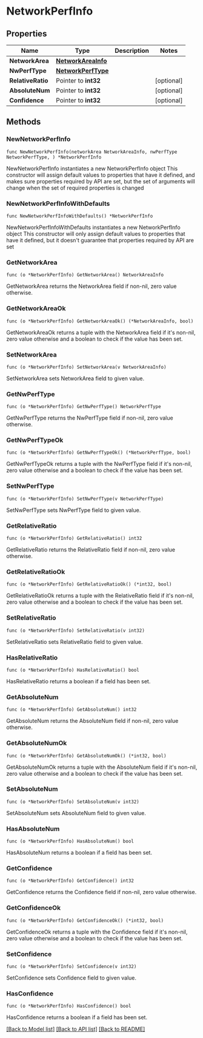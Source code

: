 # NetworkPerfInfo

## Properties

Name | Type | Description | Notes
------------ | ------------- | ------------- | -------------
**NetworkArea** | [**NetworkAreaInfo**](NetworkAreaInfo.md) |  | 
**NwPerfType** | [**NetworkPerfType**](NetworkPerfType.md) |  | 
**RelativeRatio** | Pointer to **int32** |  | [optional] 
**AbsoluteNum** | Pointer to **int32** |  | [optional] 
**Confidence** | Pointer to **int32** |  | [optional] 

## Methods

### NewNetworkPerfInfo

`func NewNetworkPerfInfo(networkArea NetworkAreaInfo, nwPerfType NetworkPerfType, ) *NetworkPerfInfo`

NewNetworkPerfInfo instantiates a new NetworkPerfInfo object
This constructor will assign default values to properties that have it defined,
and makes sure properties required by API are set, but the set of arguments
will change when the set of required properties is changed

### NewNetworkPerfInfoWithDefaults

`func NewNetworkPerfInfoWithDefaults() *NetworkPerfInfo`

NewNetworkPerfInfoWithDefaults instantiates a new NetworkPerfInfo object
This constructor will only assign default values to properties that have it defined,
but it doesn't guarantee that properties required by API are set

### GetNetworkArea

`func (o *NetworkPerfInfo) GetNetworkArea() NetworkAreaInfo`

GetNetworkArea returns the NetworkArea field if non-nil, zero value otherwise.

### GetNetworkAreaOk

`func (o *NetworkPerfInfo) GetNetworkAreaOk() (*NetworkAreaInfo, bool)`

GetNetworkAreaOk returns a tuple with the NetworkArea field if it's non-nil, zero value otherwise
and a boolean to check if the value has been set.

### SetNetworkArea

`func (o *NetworkPerfInfo) SetNetworkArea(v NetworkAreaInfo)`

SetNetworkArea sets NetworkArea field to given value.


### GetNwPerfType

`func (o *NetworkPerfInfo) GetNwPerfType() NetworkPerfType`

GetNwPerfType returns the NwPerfType field if non-nil, zero value otherwise.

### GetNwPerfTypeOk

`func (o *NetworkPerfInfo) GetNwPerfTypeOk() (*NetworkPerfType, bool)`

GetNwPerfTypeOk returns a tuple with the NwPerfType field if it's non-nil, zero value otherwise
and a boolean to check if the value has been set.

### SetNwPerfType

`func (o *NetworkPerfInfo) SetNwPerfType(v NetworkPerfType)`

SetNwPerfType sets NwPerfType field to given value.


### GetRelativeRatio

`func (o *NetworkPerfInfo) GetRelativeRatio() int32`

GetRelativeRatio returns the RelativeRatio field if non-nil, zero value otherwise.

### GetRelativeRatioOk

`func (o *NetworkPerfInfo) GetRelativeRatioOk() (*int32, bool)`

GetRelativeRatioOk returns a tuple with the RelativeRatio field if it's non-nil, zero value otherwise
and a boolean to check if the value has been set.

### SetRelativeRatio

`func (o *NetworkPerfInfo) SetRelativeRatio(v int32)`

SetRelativeRatio sets RelativeRatio field to given value.

### HasRelativeRatio

`func (o *NetworkPerfInfo) HasRelativeRatio() bool`

HasRelativeRatio returns a boolean if a field has been set.

### GetAbsoluteNum

`func (o *NetworkPerfInfo) GetAbsoluteNum() int32`

GetAbsoluteNum returns the AbsoluteNum field if non-nil, zero value otherwise.

### GetAbsoluteNumOk

`func (o *NetworkPerfInfo) GetAbsoluteNumOk() (*int32, bool)`

GetAbsoluteNumOk returns a tuple with the AbsoluteNum field if it's non-nil, zero value otherwise
and a boolean to check if the value has been set.

### SetAbsoluteNum

`func (o *NetworkPerfInfo) SetAbsoluteNum(v int32)`

SetAbsoluteNum sets AbsoluteNum field to given value.

### HasAbsoluteNum

`func (o *NetworkPerfInfo) HasAbsoluteNum() bool`

HasAbsoluteNum returns a boolean if a field has been set.

### GetConfidence

`func (o *NetworkPerfInfo) GetConfidence() int32`

GetConfidence returns the Confidence field if non-nil, zero value otherwise.

### GetConfidenceOk

`func (o *NetworkPerfInfo) GetConfidenceOk() (*int32, bool)`

GetConfidenceOk returns a tuple with the Confidence field if it's non-nil, zero value otherwise
and a boolean to check if the value has been set.

### SetConfidence

`func (o *NetworkPerfInfo) SetConfidence(v int32)`

SetConfidence sets Confidence field to given value.

### HasConfidence

`func (o *NetworkPerfInfo) HasConfidence() bool`

HasConfidence returns a boolean if a field has been set.


[[Back to Model list]](../README.md#documentation-for-models) [[Back to API list]](../README.md#documentation-for-api-endpoints) [[Back to README]](../README.md)


